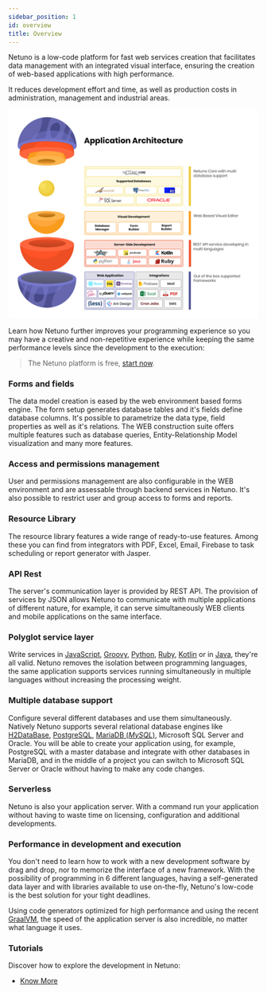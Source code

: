 ```yaml
---
sidebar_position: 1
id: overview
title: Overview
---
```


Netuno is a low-code platform for fast web services creation that facilitates data management with an integrated visual interface, ensuring the creation of web-based applications with high performance.

It reduces development effort and time, as well as production costs in administration, management and industrial areas.

![Netuno Structure](/docs/assets/introducao1.png)

Learn how Netuno further improves your programming experience so you may have a creative and non-repetitive experience while keeping the same performance levels since the development to the execution:

> The Netuno platform is free, [start now](/docs/get-started/installation).

### Forms and fields

The data model creation is eased by the web environment based forms engine. The form setup generates database tables and it's fields define database columns. It's possible to parametrize the data type, field properties as well as it's relations. The WEB construction suite offers multiple features such as database queries, Entity-Relationship Model visualization and many more features.

### Access and permissions management

User and permissions management are also configurable in the WEB environment and are assessable through backend services in Netuno. It's also possible to restrict user and group access to forms and reports.

### Resource Library

The resource library features a wide range of ready-to-use features. Among these you can find from integrators with PDF, Excel, Email, Firebase to task scheduling or report generator with Jasper.

### API Rest

The server's communication layer is provided by REST API. The provision of services by JSON allows Netuno to communicate with multiple applications of different nature, for example, it can serve simultaneously WEB clients and mobile applications on the same interface.

### Polyglot service layer

Write services in <a href="https://developer.mozilla.org/en-US/docs/Web/JavaScript" target="_blank">JavaScript</a>, <a href="http://groovy-lang.org/" target="_blank">Groovy</a>, <a href="https://www.jython.org/" target="_blank">Python</a>, <a href="https://www.jruby.org/" target="_blank">Ruby</a>, <a href="https://kotlinlang.org/" target="_blank">Kotlin</a> or in <a href="https://en.wikipedia.org/wiki/Java_(programming_language)" target="_blank">Java</a>, they're all valid. Netuno removes the isolation between programming languages, the same application supports services running simultaneously in multiple languages without increasing the processing weight.

### Multiple database support

Configure several different databases and use them simultaneously. Natively Netuno supports several relational database engines like <a href="https://www.h2database.com/html/main.html" target="_blank">H2DataBase</a>, <a href="https://www.postgresql.org/" target="_blank">PostgreSQL</a>, <a href="https://mariadb.org/" target="_blank">MariaDB (_MySQL_)</a>, Microsoft SQL Server and Oracle. You will be able to create your application using, for example, PostgreSQL with a master database and integrate with other databases in MariaDB, and in the middle of a project you can switch to Microsoft SQL Server or Oracle without having to make any code changes. 

### Serverless

Netuno is also your application server. With a command run your application without having to waste time on licensing, configuration and additional developments. 

### Performance in development and execution

You don't need to learn how to work with a new development software by drag and drop, nor to memorize the interface of a new framework. With the possibility of programming in 6 different languages, having a self-generated data layer and with libraries available to use on-the-fly, Netuno's low-code is the best solution for your tight deadlines.

Using code generators optimized for high performance and using the recent <a href="https://www.graalvm.org/" target="_blank">GraalVM</a>, the speed of the application server is also incredible, no matter what language it uses. 

### Tutorials

Discover how to explore the development in Netuno:

* [Know More](/docs/get-started/tutorials)
